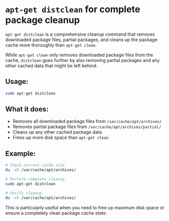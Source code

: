 # `apt-get distclean` for complete package cleanup

`apt-get distclean` is a comprehensive cleanup command that removes downloaded package files, partial packages, and cleans up the package cache more thoroughly than `apt-get clean`.

While `apt-get clean` only removes downloaded package files from the cache, `distclean` goes further by also removing partial packages and any other cached data that might be left behind.

## Usage:

```bash
sudo apt-get distclean
```

## What it does:

- Removes all downloaded package files from `/var/cache/apt/archives/`
- Removes partial package files from `/var/cache/apt/archives/partial/`
- Cleans up any other cached package data
- Frees up more disk space than `apt-get clean`

## Example:

```bash
# Check current cache size
du -sh /var/cache/apt/archives/

# Perform complete cleanup
sudo apt-get distclean

# Verify cleanup
du -sh /var/cache/apt/archives/
```

This is particularly useful when you need to free up maximum disk space or ensure a completely clean package cache state.
